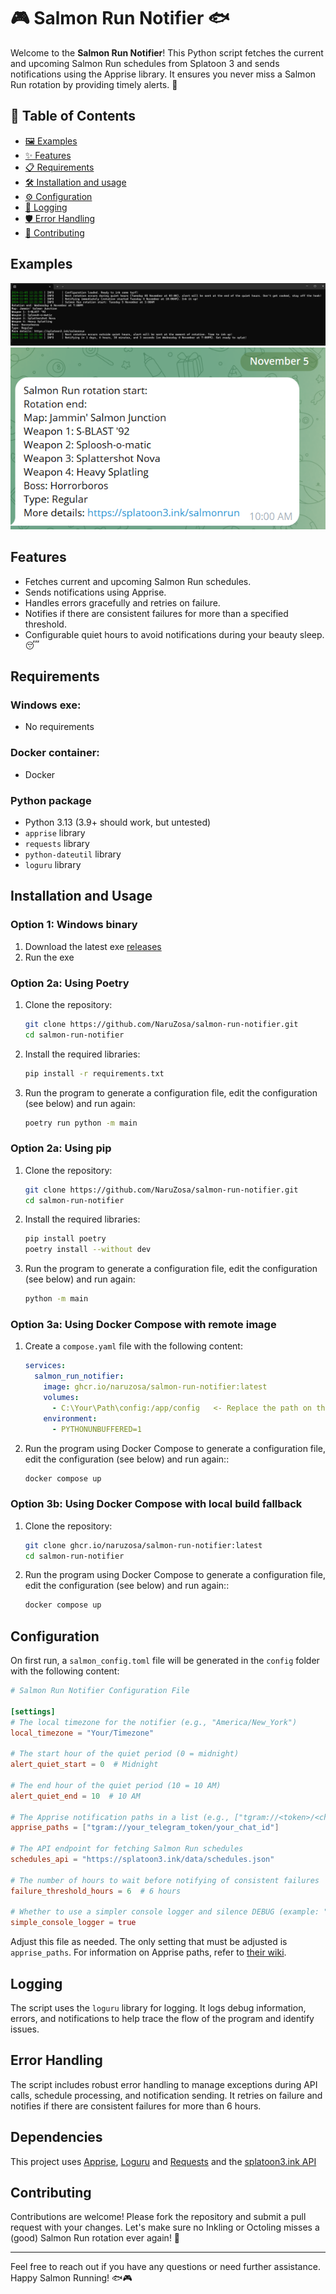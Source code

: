 # 🎮 Salmon Run Notifier 🐟

Welcome to the **Salmon Run Notifier**! This Python script fetches the current and upcoming Salmon Run schedules from Splatoon 3 and sends notifications using the Apprise library. It ensures you never miss a Salmon Run rotation by providing timely alerts. 🎉

## 📑 Table of Contents

- [🖼️ Examples](#examples)
- [✨ Features](#features)
- [📋 Requirements](#requirements)
- [🛠️ Installation and usage](#installation-and-usage)
- [⚙️ Configuration](#configuration)
- [📜 Logging](#logging)
- [🛡️ Error Handling](#error-handling)
- [🤝 Contributing](#contributing)

## Examples
![Example 1.png](doc/Example_1.png)
![Example 2.png](doc/Example_2.png)

## Features

- Fetches current and upcoming Salmon Run schedules.
- Sends notifications using Apprise.
- Handles errors gracefully and retries on failure.
- Notifies if there are consistent failures for more than a specified threshold.
- Configurable quiet hours to avoid notifications during your beauty sleep. 😴

## Requirements

### Windows exe:
- No requirements

### Docker container:
- Docker

### Python package
- Python 3.13 (3.9+ should work, but untested)
- `apprise` library
- `requests` library
- `python-dateutil` library
- `loguru` library

## Installation and Usage

### Option 1: Windows binary
1. Download the latest exe [releases](/releases/latest/download/salmon_run_notifier.exe) 
2. Run the exe


### Option 2a: Using Poetry
1. Clone the repository:
    ```sh
    git clone https://github.com/NaruZosa/salmon-run-notifier.git
    cd salmon-run-notifier
    ```

2. Install the required libraries:
    ```sh
    pip install -r requirements.txt
    ```

3. Run the program to generate a configuration file, edit the configuration (see below) and run again:
    ```sh
    poetry run python -m main
    ```


### Option 2a: Using pip
1. Clone the repository:
    ```sh
    git clone https://github.com/NaruZosa/salmon-run-notifier.git
    cd salmon-run-notifier
    ```
   
2. Install the required libraries:
    ```sh
    pip install poetry
    poetry install --without dev
    ```

3. Run the program to generate a configuration file, edit the configuration (see below) and run again:
    ```sh
    python -m main
    ```


### Option 3a: Using Docker Compose with remote image

1. Create a `compose.yaml` file with the following content:
    ```yaml
    services:
      salmon_run_notifier:
        image: ghcr.io/naruzosa/salmon-run-notifier:latest
        volumes:
          - C:\Your\Path\config:/app/config   <- Replace the path on the left with your path
        environment:
          - PYTHONUNBUFFERED=1
    ```

2. Run the program using Docker Compose to generate a configuration file, edit the configuration (see below) and run again::
    ```sh
    docker compose up
    ```


### Option 3b: Using Docker Compose with local build fallback

1. Clone the repository:
    ```sh
    git clone ghcr.io/naruzosa/salmon-run-notifier:latest
    cd salmon-run-notifier
    ```

2. Run the program using Docker Compose to generate a configuration file, edit the configuration (see below) and run again::
    ```sh
    docker compose up
    ```


## Configuration


On first run, a `salmon_config.toml` file will be generated in the `config` folder with the following content:

```toml
# Salmon Run Notifier Configuration File

[settings]
# The local timezone for the notifier (e.g., "America/New_York")
local_timezone = "Your/Timezone"

# The start hour of the quiet period (0 = midnight)
alert_quiet_start = 0  # Midnight

# The end hour of the quiet period (10 = 10 AM)
alert_quiet_end = 10  # 10 AM

# The Apprise notification paths in a list (e.g., ["tgram://<token>/<chat_id>"])
apprise_paths = ["tgram://your_telegram_token/your_chat_id"]

# The API endpoint for fetching Salmon Run schedules
schedules_api = "https://splatoon3.ink/data/schedules.json"

# The number of hours to wait before notifying of consistent failures
failure_threshold_hours = 6  # 6 hours

# Whether to use a simpler console logger and silence DEBUG (example: "2024-11-04 23:28:43 | INFO     | _Configuration loaded. Ready to ink some turf!" instead of "2024-11-04 23:28:43.405 | INFO     | __main__:load_config:75 - Configuration loaded. Ready to ink some turf!")
simple_console_logger = true
```

Adjust this file as needed. The only setting that must be adjusted is `apprise_paths`.
For information on Apprise paths, refer to [their wiki](https://github.com/caronc/apprise/wiki).

## Logging

The script uses the `loguru` library for logging. It logs debug information, errors, and notifications to help trace the flow of the program and identify issues.

## Error Handling

The script includes robust error handling to manage exceptions during API calls, schedule processing, and notification sending. It retries on failure and notifies if there are consistent failures for more than 6 hours.

## Dependencies
This project uses [Apprise](https://github.com/caronc/apprise), [Loguru](https://github.com/Delgan/loguru) and [Requests](https://github.com/psf/requests) and the [splatoon3.ink API](https://splatoon3.ink) 

## Contributing

Contributions are welcome! Please fork the repository and submit a pull request with your changes. Let's make sure no Inkling or Octoling misses a (good) Salmon Run rotation ever again! 🦑

---

Feel free to reach out if you have any questions or need further assistance. Happy Salmon Running! 🐟🎮